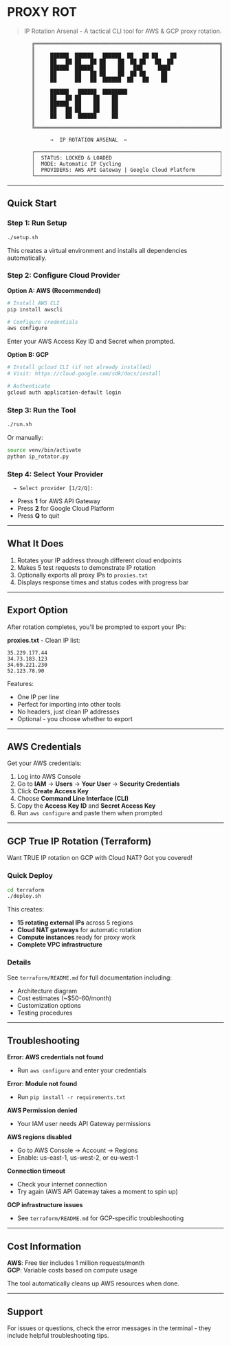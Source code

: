 # PROXY ROT

> IP Rotation Arsenal - A tactical CLI tool for AWS & GCP proxy rotation.

```
        ╔════════════════════════════════════════════════════════════╗
        ║                                                            ║
        ║     ██████  ██████   ██████  ██   ██ ██    ██              ║
        ║     ██   ██ ██   ██ ██    ██  ██ ██   ██  ██               ║
        ║     ██████  ██████  ██    ██   ███     ████                ║
        ║     ██      ██   ██ ██    ██  ██ ██     ██                 ║
        ║     ██      ██   ██  ██████  ██   ██    ██                 ║
        ║                                                            ║
        ║     ██████   ██████  ████████                              ║
        ║     ██   ██ ██    ██    ██                                 ║
        ║     ██████  ██    ██    ██                                 ║
        ║     ██   ██ ██    ██    ██                                 ║
        ║     ██   ██  ██████     ██                                 ║
        ║                                                            ║
        ╚════════════════════════════════════════════════════════════╝
                         
              →  IP ROTATION ARSENAL  ←
                         
        ┌────────────────────────────────────────────────────────────┐
        │  STATUS: LOCKED & LOADED                                   │
        │  MODE: Automatic IP Cycling                                │
        │  PROVIDERS: AWS API Gateway | Google Cloud Platform        │
        └────────────────────────────────────────────────────────────┘
```

---

## Quick Start

### Step 1: Run Setup

```bash
./setup.sh
```

This creates a virtual environment and installs all dependencies automatically.

### Step 2: Configure Cloud Provider

**Option A: AWS (Recommended)**

```bash
# Install AWS CLI
pip install awscli

# Configure credentials
aws configure
```

Enter your AWS Access Key ID and Secret when prompted.

**Option B: GCP**

```bash
# Install gcloud CLI (if not already installed)
# Visit: https://cloud.google.com/sdk/docs/install

# Authenticate
gcloud auth application-default login
```

### Step 3: Run the Tool

```bash
./run.sh
```

Or manually:
```bash
source venv/bin/activate
python ip_rotator.py
```

### Step 4: Select Your Provider

```
  → Select provider [1/2/Q]:
```

- Press **1** for AWS API Gateway
- Press **2** for Google Cloud Platform  
- Press **Q** to quit

---

## What It Does

1. Rotates your IP address through different cloud endpoints
2. Makes 5 test requests to demonstrate IP rotation
3. Optionally exports all proxy IPs to `proxies.txt`
4. Displays response times and status codes with progress bar

---

## Export Option

After rotation completes, you'll be prompted to export your IPs:

**proxies.txt** - Clean IP list:
```
35.229.177.44
34.73.183.123
34.69.221.230
52.123.78.90
```

Features:
- One IP per line
- Perfect for importing into other tools
- No headers, just clean IP addresses
- Optional - you choose whether to export

---

## AWS Credentials

Get your AWS credentials:

1. Log into AWS Console
2. Go to **IAM** → **Users** → **Your User** → **Security Credentials**
3. Click **Create Access Key**
4. Choose **Command Line Interface (CLI)**
5. Copy the **Access Key ID** and **Secret Access Key**
6. Run `aws configure` and paste them when prompted

---

## GCP True IP Rotation (Terraform)

Want TRUE IP rotation on GCP with Cloud NAT? Got you covered!

### Quick Deploy

```bash
cd terraform
./deploy.sh
```

This creates:
- **15 rotating external IPs** across 5 regions
- **Cloud NAT gateways** for automatic rotation
- **Compute instances** ready for proxy work
- **Complete VPC infrastructure**

### Details

See `terraform/README.md` for full documentation including:
- Architecture diagram
- Cost estimates (~$50-60/month)
- Customization options
- Testing procedures

---

## Troubleshooting

**Error: AWS credentials not found**
- Run `aws configure` and enter your credentials

**Error: Module not found**
- Run `pip install -r requirements.txt`

**AWS Permission denied**
- Your IAM user needs API Gateway permissions

**AWS regions disabled**
- Go to AWS Console → Account → Regions
- Enable: us-east-1, us-west-2, or eu-west-1

**Connection timeout**
- Check your internet connection
- Try again (AWS API Gateway takes a moment to spin up)

**GCP infrastructure issues**
- See `terraform/README.md` for GCP-specific troubleshooting

---

## Cost Information

**AWS**: Free tier includes 1 million requests/month  
**GCP**: Variable costs based on compute usage

The tool automatically cleans up AWS resources when done.

---

## Support

For issues or questions, check the error messages in the terminal - they include helpful troubleshooting tips.
